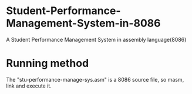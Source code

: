 # Student-Performance-Management-System-in-8086
A Student Performance Management System in assembly language(8086)
# Running method
The "stu-performance-manage-sys.asm" is a 8086 source file, so masm, link and execute it.
